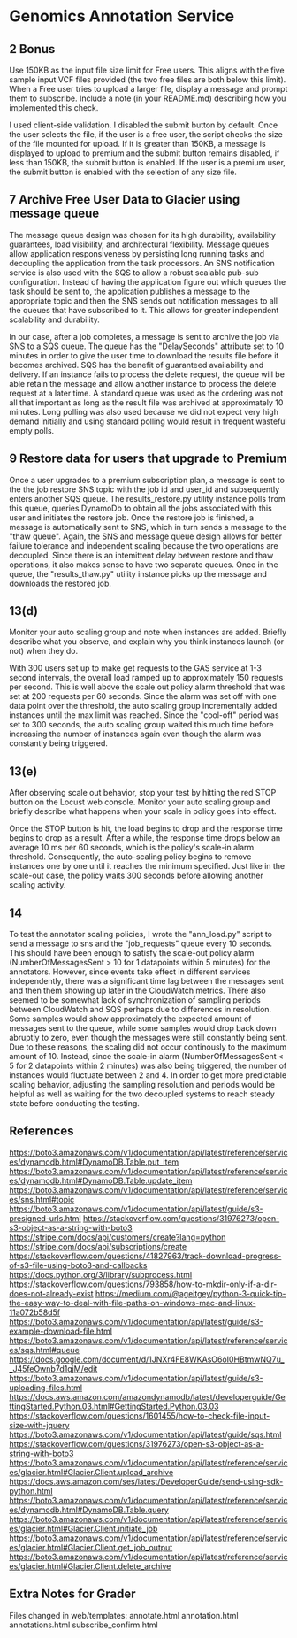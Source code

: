 # Genomics Annotation Service

## 2 Bonus 
Use 150KB as the input file size limit for Free users. This aligns with the five sample input VCF files provided (the two free files are both below this limit). When a Free user tries to upload a larger file, display a message and prompt them to subscribe. Include a note (in your README.md) describing how you implemented this check.

I used client-side validation. I disabled the submit button by default. Once the user selects the file, if the user is a free user, the script checks the size of the file mounted for upload. If it is greater than 150KB, a message is displayed to upload to premium and the submit button remains disabled, if less than 150KB, the submit button is enabled. If the user is a premium user, the submit button is enabled with the selection of any size file.

## 7 Archive Free User Data to Glacier using message queue
The message queue design was chosen for its high durability, availability guarantees, load visibility, and architectural flexibility. Message queues allow application responsiveness by persisting long running tasks and decoupling the application from the task processors. An SNS notification service is also used with the SQS to allow a robust scalable pub-sub configuration. Instead of having the application figure out which queues the task should be sent to, the application publishes a message to the appropriate topic and then the SNS sends out notification messages to all the queues that have subscribed to it. This allows for greater independent scalability and durability. 

In our case, after a job completes, a message is sent to archive the job via SNS to a SQS queue. The queue has the "DelaySeconds" attribute set to 10 minutes in order to give the user time to download the results file before it becomes archived. SQS has the benefit of guaranteed availability and delivery. If an instance fails to process the delete request, the queue will be able retain the message and allow another instance to process the delete request at a later time. A standard queue was used as the ordering was not all that important as long as the result file was archived at approximately 10 minutes. Long polling was also used because we did not expect very high demand initially and using standard polling would result in frequent wasteful empty polls. 

## 9 Restore data for users that upgrade to Premium
Once a user upgrades to a premium subscription plan, a message is sent to the the job restore SNS topic with the job id and user_id and subsequently enters another SQS queue. The results_restore.py utility instance polls from this queue, queries DynamoDb to obtain all the jobs associated with this user and initiates the restore job. Once the restore job is finished, a message is automatically sent to SNS, which in turn sends a message to the "thaw queue". Again, the SNS and message queue design allows for better failure tolerance and independent scaling because the two operations are decoupled. Since there is an intemittent delay between restore and thaw operations, it also makes sense to have two separate queues. Once in the queue, the "results_thaw.py" utility instance picks up the message and downloads the restored job. 

## 13(d) 
Monitor your auto scaling group and note when instances are added. Briefly describe what you observe, and explain why you think instances launch (or not) when they do.

With 300 users set up to make get requests to the GAS service at 1-3 second intervals, the overall load ramped up to approximately 150 requests per second. This is well above the scale out policy alarm threshold that was set at 200 requests per 60 seconds. Since the alarm was set off with one data point over the threshold, the auto scaling group incrementally added instances until the max limit was reached. Since the "cool-off" period was set to 300 seconds, the auto scaling group waited this much time before increasing the number of instances again even though the alarm was constantly being triggered. 

## 13(e)
After observing scale out behavior, stop your test by hitting the red STOP button on the Locust web console. Monitor your auto scaling group and briefly describe what happens when your scale in policy goes into effect.

Once the STOP button is hit, the load begins to drop and the response time begins to drop as a result. After a while, the response time drops below an average 10 ms per 60 seconds, which is the policy's scale-in alarm threshold. Consequently, the auto-scaling policy begins to remove instances one by one until it reaches the minimum specified. Just like in the scale-out case, the policy waits 300 seconds before allowing another scaling activity. 

## 14
To test the annotator scaling policies, I wrote the "ann_load.py" script to send a message to sns and the "job_requests" queue every 10 seconds. This should have been enough to satisfy the scale-out policy alarm (NumberOfMessagesSent > 10 for 1 datapoints within 5 minutes) for the annotators. However, since events take effect in different services independently, there was a significant time lag between the messages sent and then them showing up later in the CloudWatch metrics. There also seemed to be somewhat lack of synchronization of sampling periods between CloudWatch and SQS perhaps due to differences in resolution. Some samples would show approximately the expected amount of messages sent to the queue, while some samples would drop back down abruptly to zero, even though the messages were still constantly being sent. Due to these reasons, the scaling did not occur continously to the maximum amount of 10. Instead, since the scale-in alarm (NumberOfMessagesSent < 5 for 2 datapoints within 2 minutes) was also being triggered, the number of instances would fluctuate between 2 and 4. In order to get more predictable scaling behavior, adjusting the sampling resolution and periods would be helpful as well as waiting for the two decoupled systems to reach steady state before conducting the testing. 

## References
https://boto3.amazonaws.com/v1/documentation/api/latest/reference/services/dynamodb.html#DynamoDB.Table.put_item
https://boto3.amazonaws.com/v1/documentation/api/latest/reference/services/dynamodb.html#DynamoDB.Table.update_item
https://boto3.amazonaws.com/v1/documentation/api/latest/reference/services/sns.html#topic
https://boto3.amazonaws.com/v1/documentation/api/latest/guide/s3-presigned-urls.html
https://stackoverflow.com/questions/31976273/open-s3-object-as-a-string-with-boto3
https://stripe.com/docs/api/customers/create?lang=python
https://stripe.com/docs/api/subscriptions/create
https://stackoverflow.com/questions/41827963/track-download-progress-of-s3-file-using-boto3-and-callbacks
https://docs.python.org/3/library/subprocess.html
https://stackoverflow.com/questions/793858/how-to-mkdir-only-if-a-dir-does-not-already-exist
https://medium.com/@ageitgey/python-3-quick-tip-the-easy-way-to-deal-with-file-paths-on-windows-mac-and-linux-11a072b58d5f
https://boto3.amazonaws.com/v1/documentation/api/latest/guide/s3-example-download-file.html
https://boto3.amazonaws.com/v1/documentation/api/latest/reference/services/sqs.html#queue
https://docs.google.com/document/d/1JNXr4FE8WKAsO6oI0HBtmwNQ7u__J45feOwnb7d1qjM/edit
https://boto3.amazonaws.com/v1/documentation/api/latest/guide/s3-uploading-files.html
https://docs.aws.amazon.com/amazondynamodb/latest/developerguide/GettingStarted.Python.03.html#GettingStarted.Python.03.03
https://stackoverflow.com/questions/1601455/how-to-check-file-input-size-with-jquery
https://boto3.amazonaws.com/v1/documentation/api/latest/guide/sqs.html
https://stackoverflow.com/questions/31976273/open-s3-object-as-a-string-with-boto3
https://boto3.amazonaws.com/v1/documentation/api/latest/reference/services/glacier.html#Glacier.Client.upload_archive
https://docs.aws.amazon.com/ses/latest/DeveloperGuide/send-using-sdk-python.html
https://boto3.amazonaws.com/v1/documentation/api/latest/reference/services/dynamodb.html#DynamoDB.Table.query
https://boto3.amazonaws.com/v1/documentation/api/latest/reference/services/glacier.html#Glacier.Client.initiate_job
https://boto3.amazonaws.com/v1/documentation/api/latest/reference/services/glacier.html#Glacier.Client.get_job_output
https://boto3.amazonaws.com/v1/documentation/api/latest/reference/services/glacier.html#Glacier.Client.delete_archive

## Extra Notes for Grader
Files changed in web/templates:
annotate.html
annotation.html
annotations.html
subscribe_confirm.html


